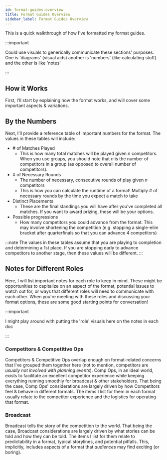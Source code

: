 ```yaml
---
id: format-guides-overview
title: Format Guides Overview
sidebar_label: Format Guides Overview
---
```


This is a quick walkthrough of how I've formatted my format guides.

:::important

Could use visuals to generically communicate these sections' purposes. One is 'diagrams' (visual aids) another is 'numbers' (like calculating stuff) and the other is like 'notes'

:::

## How it Works

First, I'll start by explaining how the format works, and will cover some important aspects & variations.

## By the Numbers

Next, I'll provide a reference table of important numbers for the format.
The values in these tables will include:

* \# of Matches Played
  * This is how many total matches will be played given *n* competitors.
  When you use groups, you should note that *n* is the number of competitors in a group (as opposed to overall number of competitors).
* \# of Necessary Rounds
  * The number of necessary, consecutive rounds of play given *n* competitors
  * This is how you can calculate the runtime of a format! Multiply # of necessary rounds by the time you expect a match to take
* Distinct Placements
  * These are the final standings you will have after you've completed all matches. If you want to award prizing, these will be your options.
* Possible progressions
  * How many competitors you could advance from the format. This may involve shortening the competition (e.g. stopping a single-elim bracket after quarterfinals so that you can advance 4 competitors)

:::note
The values in these tables assume that you are playing to completion and determining a 1st place.
If you are stopping early to advance competitors to another stage, then these values will be different.
:::

## Notes for Different Roles

Here, I will list important notes for each role to keep in mind.
These might be opportunities to capitalize on an aspect of the format, potential issues to watch out for, or ways that different roles will need to communicate with each other.
When you're meeting with these roles and discussing your format options, these are some good starting points for conversation!

:::important

I might play around with putting the 'role' visuals here on the notes in each doc

:::

### Competitors & Competitive Ops

Competitors & Competitive Ops overlap enough on format-related concerns that I've grouped them together here (not to mention, competitors are *usually not involved with planning events*).
Comp Ops, in an ideal world, exists to facilitate an excellent competitor experience while keeping everything running smoothly for broadcast & other stakeholders.
That being the case, Comp Ops' considerations are largely driven by how Competitors feel & behave in different formats.
The items I list for them in each format usually relate to the competitor experience and the logistics for operating that format.

### Broadcast

Broadcast tells the story of the competition to the world.
That being the case, Broadcast considerations are largely driven by what stories can be told and how they can be told.
The items I list for them relate to predictability in a format, typical storylines, and potential pitfalls.
This, implicitly, includes aspects of a format that *audiences* may find exciting (or boring).
